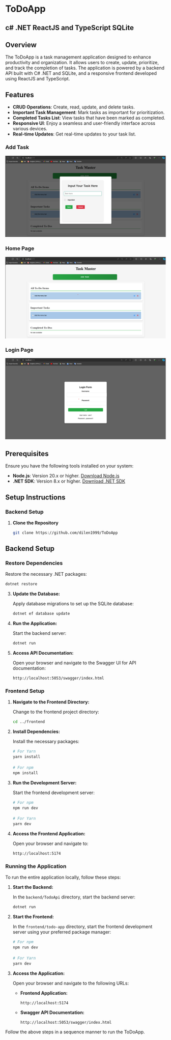 # ToDoApp

## c# .NET ReactJS and TypeScript SQLite

## Overview

The ToDoApp is a task management application designed to enhance productivity and organization. It allows users to create, update, prioritize, and track the completion of tasks. The application is powered by a backend API built with C# .NET and SQLite, and a responsive frontend developed using ReactJS and TypeScript.

## Features

- **CRUD Operations**: Create, read, update, and delete tasks.
- **Important Task Management**: Mark tasks as important for prioritization.
- **Completed Tasks List**: View tasks that have been marked as completed.
- **Responsive UI**: Enjoy a seamless and user-friendly interface across various devices.
- **Real-time Updates**: Get real-time updates to your task list.

### Add Task
![Add Task](./docs/Addtask.png)

### Home Page
![Home Page](./docs/homepage.png)

### Login Page
![Login Page](./docs/loginpage.png)

## Prerequisites

Ensure you have the following tools installed on your system:

- **Node.js**: Version 20.x or higher. [Download Node.js](https://nodejs.org/)
- **.NET SDK**: Version 8.x or higher. [Download .NET SDK](https://dotnet.microsoft.com/download)

## Setup Instructions

### Backend Setup

1. **Clone the Repository**

   ```bash
   git clone https://github.com/dilen1999/ToDoApp

   ```

## Backend Setup

### Restore Dependencies

Restore the necessary .NET packages:

```bash
dotnet restore
```

3. **Update the Database:**

   Apply database migrations to set up the SQLite database:

   ```bash
   dotnet ef database update
   ```

4. **Run the Application:**

   Start the backend server:

   ```bash
   dotnet run
   ```

5. **Access API Documentation:**

   Open your browser and navigate to the Swagger UI for API documentation:

   ```
   http://localhost:5053/swagger/index.html
   ```

### Frontend Setup

1. **Navigate to the Frontend Directory:**

   Change to the frontend project directory:

   ```bash
   cd ../frontend
   ```

2. **Install Dependencies:**

   Install the necessary packages:

   ```bash
   # For Yarn
   yarn install

   # For npm
   npm install
   ```

3. **Run the Development Server:**

   Start the frontend development server:

   ```bash
   # For npm
   npm run dev

   # For Yarn
   yarn dev
   ```

4. **Access the Frontend Application:**

   Open your browser and navigate to:

   ```
   http://localhost:5174
   ```

### Running the Application

To run the entire application locally, follow these steps:

1. **Start the Backend:**

   In the `backend/TodoApi` directory, start the backend server:

   ```bash
   dotnet run
   ```

2. **Start the Frontend:**

   In the `frontend/todo-app` directory, start the frontend development server using your preferred package manager:

   ```bash
   # For npm
   npm run dev

   # For Yarn
   yarn dev

   ```

3. **Access the Application:**

   Open your browser and navigate to the following URLs:

   - **Frontend Application:**
     ```
     http://localhost:5174
     ```
   - **Swagger API Documentation:**
     ```
     http://localhost:5053/swagger/index.html
     ```

Follow the above steps in a sequence manner to run the ToDoApp.
